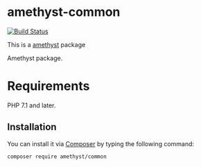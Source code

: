 # amethyst-common

[![Build Status](https://img.shields.io/travis/amethyst-php/common/master.svg?style=flat-square)](https://travis-ci.org/amethyst-php/common)

This is a [amethyst](https://github.com/amethyst-php/amethyst) package

Amethyst package.

# Requirements

PHP 7.1 and later.

## Installation

You can install it via [Composer](https://getcomposer.org/) by typing the following command:

```bash
composer require amethyst/common
```